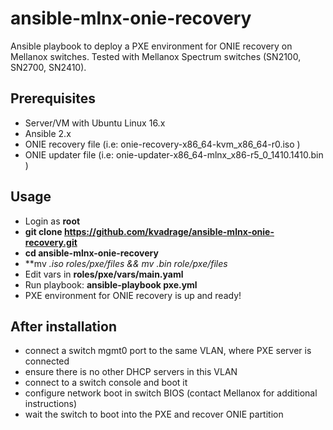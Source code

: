 # ansible-mlnx-onie-recovery

Ansible playbook to deploy a PXE environment for ONIE recovery on Mellanox switches.
Tested with Mellanox Spectrum switches (SN2100, SN2700, SN2410).

Prerequisites
-------------------
* Server/VM with Ubuntu Linux 16.x
* Ansible 2.x
* ONIE recovery file (i.e: onie-recovery-x86_64-kvm_x86_64-r0.iso )
* ONIE updater file (i.e: onie-updater-x86_64-mlnx_x86-r5_0_1410.1410.bin )

Usage
-------------------

* Login as **root**
* **git clone https://github.com/kvadrage/ansible-mlnx-onie-recovery.git**
* **cd ansible-mlnx-onie-recovery**
* **mv *.iso roles/pxe/files && mv *.bin role/pxe/files**
* Edit vars in **roles/pxe/vars/main.yaml**
* Run playbook: **ansible-playbook pxe.yml**
* PXE environment for ONIE recovery is up and ready!

After installation
-------------------
* connect a switch mgmt0 port to the same VLAN, where PXE server is connected
* ensure there is no other DHCP servers in this VLAN
* connect to a switch console and boot it
* configure network boot in switch BIOS (contact Mellanox for additional instructions)
* wait the switch to boot into the PXE and recover ONIE partition
